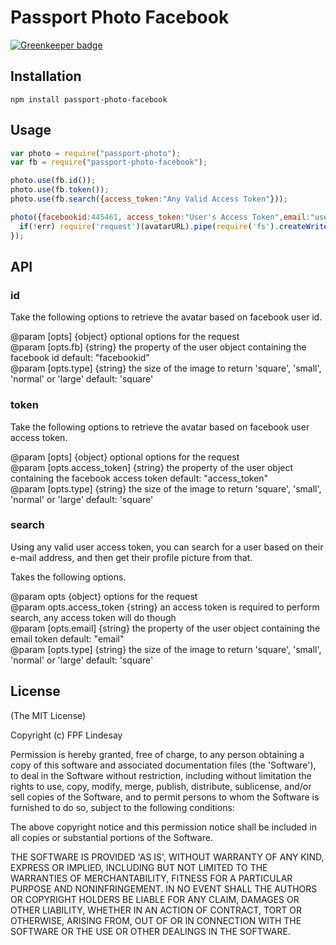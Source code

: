 # Passport Photo Facebook

[![Greenkeeper badge](https://badges.greenkeeper.io/ForbesLindesay/passport-photo-facebook.svg)](https://greenkeeper.io/)

## Installation

    npm install passport-photo-facebook

## Usage

```javascript
var photo = require("passport-photo");
var fb = require("passport-photo-facebook");

photo.use(fb.id());
photo.use(fb.token());
photo.use(fb.search({access_token:"Any Valid Access Token"}));

photo({facebookid:445461, access_token:"User's Access Token",email:"user@example.com"}, function(err, avatarURL){
  if(!err) require('request')(avatarURL).pipe(require('fs').createWriteStream("./avatar.jpg"));
});
```


## API

### id

Take the following options to retrieve the avatar based on facebook user id.

@param [opts] {object} optional options for the request    
@param [opts.fb] {string} the property of the user object containing the facebook id default: "facebookid"    
@param [opts.type] {string} the size of the image to return 'square', 'small', 'normal' or 'large' default: 'square'   

### token

Take the following options to retrieve the avatar based on facebook user access token.

@param [opts] {object} optional options for the request    
@param [opts.access_token] {string} the property of the user object containing the facebook access token default: "access_token"    
@param [opts.type] {string} the size of the image to return 'square', 'small', 'normal' or 'large' default: 'square'    

### search

Using any valid user access token, you can search for a user based on their e-mail address, and then get their profile picture from that.

Takes the following options.

@param opts {object} options for the request    
@param opts.access_token {string} an access token is required to perform search, any access token will do though    
@param [opts.email] {string} the property of the user object containing the email token default: "email"    
@param [opts.type] {string} the size of the image to return 'square', 'small', 'normal' or 'large' default: 'square'    

## License

(The MIT License)

Copyright (c) FPF Lindesay

Permission is hereby granted, free of charge, to any person obtaining a copy of this software and associated 
documentation files (the 'Software'), to deal in the Software without restriction, including without limitation 
the rights to use, copy, modify, merge, publish, distribute, sublicense, and/or sell copies of the Software, and 
to permit persons to whom the Software is furnished to do so, subject to the following conditions:

The above copyright notice and this permission notice shall be included in all copies or substantial portions 
of the Software.

THE SOFTWARE IS PROVIDED 'AS IS', WITHOUT WARRANTY OF ANY KIND, EXPRESS OR IMPLIED, INCLUDING BUT NOT LIMITED TO 
THE WARRANTIES OF MERCHANTABILITY, FITNESS FOR A PARTICULAR PURPOSE AND NONINFRINGEMENT. IN NO EVENT SHALL THE 
AUTHORS OR COPYRIGHT HOLDERS BE LIABLE FOR ANY CLAIM, DAMAGES OR OTHER LIABILITY, WHETHER IN AN ACTION OF CONTRACT,
TORT OR OTHERWISE, ARISING FROM, OUT OF OR IN CONNECTION WITH THE SOFTWARE OR THE USE OR OTHER DEALINGS IN THE SOFTWARE.